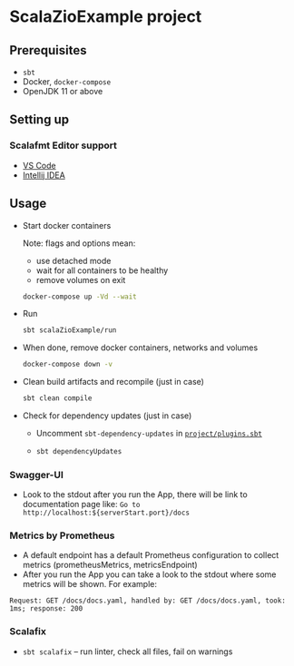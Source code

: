 # ScalaZioExample project

## Prerequisites

- `sbt`
- Docker, `docker-compose`
- OpenJDK 11 or above

## Setting up

### Scalafmt Editor support

- [VS Code][vscode]
- [Intellij IDEA][intellij]

[vscode]: https://scalameta.org/metals/docs/editors/vscode/
[intellij]: https://scalameta.org/scalafmt/docs/installation.html#intellij

## Usage

- Start docker containers

  Note: flags and options mean:

  - use detached mode
  - wait for all containers to be healthy
  - remove volumes on exit

  ```sh
  docker-compose up -Vd --wait
  ```

- Run

  ```sh
  sbt scalaZioExample/run
  ```

- When done, remove docker containers, networks and volumes

  ```sh
  docker-compose down -v
  ```

- Clean build artifacts and recompile (just in case)

  ```sh
  sbt clean compile
  ```

- Check for dependency updates (just in case)

  - Uncomment `sbt-dependency-updates` in [`project/plugins.sbt`](project/plugins.sbt)
  - ```sh
    sbt dependencyUpdates
    ```
### Swagger-UI

- Look to the stdout after you run the App, there will be link to documentation page like:
 `Go to http://localhost:${serverStart.port}/docs`

### Metrics by Prometheus

- A default endpoint has a default Prometheus configuration to collect metrics (prometheusMetrics, metricsEndpoint)
- After you run the App you can take a look to the stdout where some metrics will be shown. For example:

```
Request: GET /docs/docs.yaml, handled by: GET /docs/docs.yaml, took: 1ms; response: 200
```

### Scalafix

- `sbt scalafix` – run linter, check all files, fail on warnings
